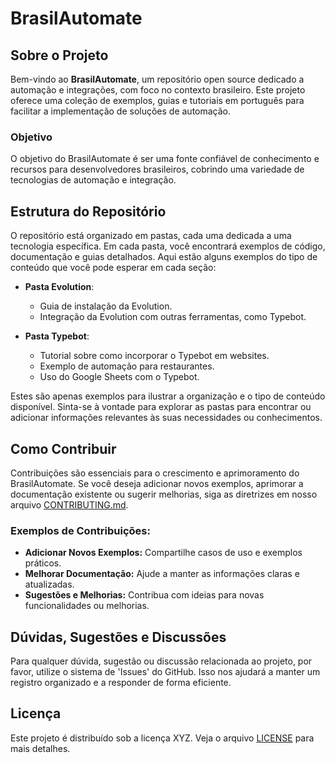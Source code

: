 # BrasilAutomate

## Sobre o Projeto

Bem-vindo ao **BrasilAutomate**, um repositório open source dedicado a automação e integrações, com foco no contexto brasileiro. Este projeto oferece uma coleção de exemplos, guias e tutoriais em português para facilitar a implementação de soluções de automação.

### Objetivo

O objetivo do BrasilAutomate é ser uma fonte confiável de conhecimento e recursos para desenvolvedores brasileiros, cobrindo uma variedade de tecnologias de automação e integração.

## Estrutura do Repositório

O repositório está organizado em pastas, cada uma dedicada a uma tecnologia específica. Em cada pasta, você encontrará exemplos de código, documentação e guias detalhados. Aqui estão alguns exemplos do tipo de conteúdo que você pode esperar em cada seção:

- **Pasta Evolution**: 
  - Guia de instalação da Evolution.
  - Integração da Evolution com outras ferramentas, como Typebot.

- **Pasta Typebot**: 
  - Tutorial sobre como incorporar o Typebot em websites.
  - Exemplo de automação para restaurantes.
  - Uso do Google Sheets com o Typebot.

Estes são apenas exemplos para ilustrar a organização e o tipo de conteúdo disponível. Sinta-se à vontade para explorar as pastas para encontrar ou adicionar informações relevantes às suas necessidades ou conhecimentos.

## Como Contribuir

Contribuições são essenciais para o crescimento e aprimoramento do BrasilAutomate. Se você deseja adicionar novos exemplos, aprimorar a documentação existente ou sugerir melhorias, siga as diretrizes em nosso arquivo [CONTRIBUTING.md](CONTRIBUTING.md).

### Exemplos de Contribuições:

- **Adicionar Novos Exemplos:** Compartilhe casos de uso e exemplos práticos.
- **Melhorar Documentação:** Ajude a manter as informações claras e atualizadas.
- **Sugestões e Melhorias:** Contribua com ideias para novas funcionalidades ou melhorias.

## Dúvidas, Sugestões e Discussões

Para qualquer dúvida, sugestão ou discussão relacionada ao projeto, por favor, utilize o sistema de 'Issues' do GitHub. Isso nos ajudará a manter um registro organizado e a responder de forma eficiente.

## Licença

Este projeto é distribuído sob a licença XYZ. Veja o arquivo [LICENSE](LICENSE) para mais detalhes.
